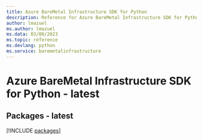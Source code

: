 ```yaml
---
title: Azure BareMetal Infrastructure SDK for Python
description: Reference for Azure BareMetal Infrastructure SDK for Python
author: lmazuel
ms.author: lmazuel
ms.data: 03/08/2023
ms.topic: reference
ms.devlang: python
ms.service: baremetalinfrastructure
---
```

# Azure BareMetal Infrastructure SDK for Python - latest
## Packages - latest
[!INCLUDE [packages](baremetal-infrastructure-index.md)]